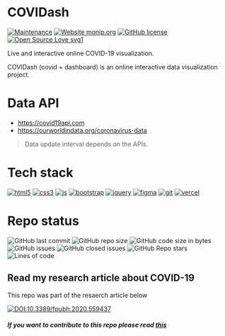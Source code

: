 # COVIDash
[![Maintenance](https://img.shields.io/badge/Maintained%3F-yes-green.svg)](https://github.com/mirajus-salehin/COVIDash/graphs/commit-activity)
[![Website monip.org](https://img.shields.io/website-up-down-green-red/http/monip.org.svg)](https://covidash-live.vercel.app/)
[![GitHub license](https://img.shields.io/github/license/Naereen/StrapDown.js.svg)](https://github.com/mirajus-salehin/COVIDash/blob/master/LICENSE)
[![Open Source Love svg1](https://badges.frapsoft.com/os/v1/open-source.svg?v=103)](https://github.com/ellerbrock/open-source-badges/)


Live and interactive online COVID-19 visualization.

COVIDash (covid + dashboard) is an online interactive data visualization project.

# Data API

- https://covid19api.com
- https://ourworldindata.org/coronavirus-data

> Data update interval depends on the APIs.
# Tech stack
[![html5](https://img.shields.io/badge/html5%20-%23E34F26.svg?&style=for-the-badge&logo=html5&logoColor=white)](html5)
[![css3](https://img.shields.io/badge/css3%20-%231572B6.svg?&style=for-the-badge&logo=css3&logoColor=white)](css3)
[![js](https://img.shields.io/badge/javascript%20-%23323330.svg?&style=for-the-badge&logo=javascript&logoColor=%23F7DF1E)](javascript)
[![bootstrap](https://img.shields.io/badge/bootstrap%20-%23563D7C.svg?&style=for-the-badge&logo=bootstrap&logoColor=white)](bootstrap)
[![jquery](https://img.shields.io/badge/jquery%20-%230769AD.svg?&style=for-the-badge&logo=jquery&logoColor=white)](jquery)
[![figma](https://img.shields.io/badge/figma%20-%23F24E1E.svg?&style=for-the-badge&logo=figma&logoColor=white)](figma)
[![git](https://img.shields.io/badge/git%20-%23F05033.svg?&style=for-the-badge&logo=git&logoColor=white)](git)
[![vercel](https://img.shields.io/badge/vercel%20-%23000000.svg?&style=for-the-badge&logo=vercel&logoColor=white)](vercel)

# Repo status
![GitHub last commit](https://img.shields.io/github/last-commit/mirajus-salehin/COVIDash)
![GitHub repo size](https://img.shields.io/github/repo-size/mirajus-salehin/COVIDash)
![GitHub code size in bytes](https://img.shields.io/github/languages/code-size/mirajus-salehin/COVIDash)
![GitHub issues](https://img.shields.io/github/issues/mirajus-salehin/COVIDash)
![GitHub closed issues](https://img.shields.io/github/issues-closed-raw/mirajus-salehin/COVIDash)
![GitHub Repo stars](https://img.shields.io/github/stars/mirajus-salehin/COVIDash?style=social)
![Lines of code](https://img.shields.io/tokei/lines/github/mirajus-salehin/COVIDash)


## Read my research article about COVID-19 
This repo was part of the resaerch article below 

[![DOI:10.3389/fpubh.2020.559437](https://zenodo.org/badge/DOI/10.3389/fpbuh.2020.559437.svg)](https://doi.org/10.3389/fpubh.2020.559437)



##### If you want to contribute to this repo please read [this](https://github.com/mirajus-salehin/COVIDash/blob/master/CONTRIBUTING.md)
